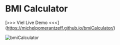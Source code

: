 # BMI Calculator


[>>> Viel Live Demo <<<] (https://michelpomerantzeff.github.io/bmiCalculator/)


![bmiCalculator](https://user-images.githubusercontent.com/96065240/175546172-03b1eca6-f322-4868-a27a-f2d91cbb4c31.png)
